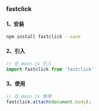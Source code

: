 ### fastclick

#### 1、安装

```bash
npm install fastclick --save
```

#### 2、引入

```js
// 在 main.js 引入
import fastclick from 'fastclick'
```

#### 3、使用

```js
// 在 main.js 使用
fastclick.attach(document.body);
```
